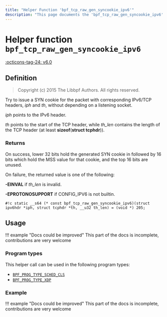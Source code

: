 ```yaml
---
title: "Helper Function 'bpf_tcp_raw_gen_syncookie_ipv6'"
description: "This page documents the 'bpf_tcp_raw_gen_syncookie_ipv6' eBPF helper function, including its definition, usage, program types that can use it, and examples."
---
```

# Helper function `bpf_tcp_raw_gen_syncookie_ipv6`

<!-- [FEATURE_TAG](bpf_tcp_raw_gen_syncookie_ipv6) -->
[:octicons-tag-24: v6.0](https://github.com/torvalds/linux/commit/33bf9885040c399cf6a95bd33216644126728e14)
<!-- [/FEATURE_TAG] -->

## Definition

> Copyright (c) 2015 The Libbpf Authors. All rights reserved.


<!-- [HELPER_FUNC_DEF] -->
Try to issue a SYN cookie for the packet with corresponding IPv6/TCP headers, _iph_ and _th_, without depending on a listening socket.

_iph_ points to the IPv6 header.

_th_ points to the start of the TCP header, while _th_len_ contains the length of the TCP header (at least **sizeof**(**struct tcphdr**)).

### Returns

On success, lower 32 bits hold the generated SYN cookie in followed by 16 bits which hold the MSS value for that cookie, and the top 16 bits are unused.

On failure, the returned value is one of the following:

**-EINVAL** if _th_len_ is invalid.

**-EPROTONOSUPPORT** if CONFIG_IPV6 is not builtin.

`#!c static __s64 (* const bpf_tcp_raw_gen_syncookie_ipv6)(struct ipv6hdr *iph, struct tcphdr *th, __u32 th_len) = (void *) 205;`
<!-- [/HELPER_FUNC_DEF] -->

## Usage

!!! example "Docs could be improved"
    This part of the docs is incomplete, contributions are very welcome

### Program types

This helper call can be used in the following program types:

<!-- DO NOT EDIT MANUALLY -->
<!-- [HELPER_FUNC_PROG_REF] -->
 * [`BPF_PROG_TYPE_SCHED_CLS`](../program-type/BPF_PROG_TYPE_SCHED_CLS.md)
 * [`BPF_PROG_TYPE_XDP`](../program-type/BPF_PROG_TYPE_XDP.md)
<!-- [/HELPER_FUNC_PROG_REF] -->

### Example

!!! example "Docs could be improved"
    This part of the docs is incomplete, contributions are very welcome
